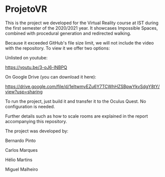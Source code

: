 # ProjetoVR

This is the project we developed for the Virtual Reality course at IST during the first semester of the 2020/2021 year.
It showcases Impossible Spaces, combined with procedural generation and redirected walking.


Because it exceeded GitHub's file size limit, we will not include the video with the repository. To view it we offer two options:


Unlisted on youtube:

https://youtu.be/3-oJ6-lNBPQ

On Google Drive (you can download it here):

https://drive.google.com/file/d/1eItwmyEZu6Y7TCWhHZSBpwYkvSdgY8tY/view?usp=sharing

To run the project, just build it and transfer it to the Oculus Quest. No configuration is needed.

Further details such as how to scale rooms are explained in the report accompanying this repository.

The project was developed by:

Bernardo Pinto 

Carlos Marques 

Hélio Martins

Miguel Malheiro
